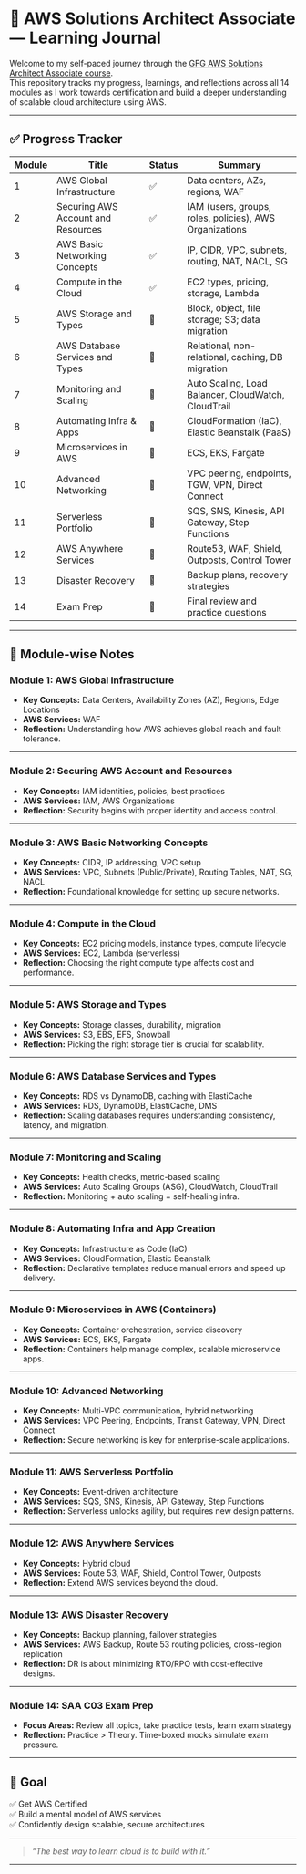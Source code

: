 # 🧠 AWS Solutions Architect Associate — Learning Journal

Welcome to my self-paced journey through the [GFG AWS Solutions Architect Associate course](https://www.geeksforgeeks.org/batch/aws-solutions-architect-associate-self-paced).  
This repository tracks my progress, learnings, and reflections across all 14 modules as I work towards certification and build a deeper understanding of scalable cloud architecture using AWS.

---

## ✅ Progress Tracker

| Module | Title | Status | Summary |
|--------|-------|--------|---------|
| 1 | AWS Global Infrastructure | ✅ | Data centers, AZs, regions, WAF |
| 2 | Securing AWS Account and Resources | ✅ | IAM (users, groups, roles, policies), AWS Organizations |
| 3 | AWS Basic Networking Concepts | ✅ | IP, CIDR, VPC, subnets, routing, NAT, NACL, SG |
| 4 | Compute in the Cloud | ✅ | EC2 types, pricing, storage, Lambda |
| 5 | AWS Storage and Types | 🔄 | Block, object, file storage; S3; data migration |
| 6 | AWS Database Services and Types | 🔄 | Relational, non-relational, caching, DB migration |
| 7 | Monitoring and Scaling | 🔄 | Auto Scaling, Load Balancer, CloudWatch, CloudTrail |
| 8 | Automating Infra & Apps | 🔄 | CloudFormation (IaC), Elastic Beanstalk (PaaS) |
| 9 | Microservices in AWS | 🔄 | ECS, EKS, Fargate |
| 10 | Advanced Networking | 🔄 | VPC peering, endpoints, TGW, VPN, Direct Connect |
| 11 | Serverless Portfolio | 🔄 | SQS, SNS, Kinesis, API Gateway, Step Functions |
| 12 | AWS Anywhere Services | 🔄 | Route53, WAF, Shield, Outposts, Control Tower |
| 13 | Disaster Recovery | 🔄 | Backup plans, recovery strategies |
| 14 | Exam Prep | 🔄 | Final review and practice questions |

---

## 📘 Module-wise Notes

### Module 1: AWS Global Infrastructure
- **Key Concepts:** Data Centers, Availability Zones (AZ), Regions, Edge Locations
- **AWS Services:** WAF
- **Reflection:** Understanding how AWS achieves global reach and fault tolerance.

---

### Module 2: Securing AWS Account and Resources
- **Key Concepts:** IAM identities, policies, best practices
- **AWS Services:** IAM, AWS Organizations
- **Reflection:** Security begins with proper identity and access control.

---

### Module 3: AWS Basic Networking Concepts
- **Key Concepts:** CIDR, IP addressing, VPC setup
- **AWS Services:** VPC, Subnets (Public/Private), Routing Tables, NAT, SG, NACL
- **Reflection:** Foundational knowledge for setting up secure networks.

---

### Module 4: Compute in the Cloud
- **Key Concepts:** EC2 pricing models, instance types, compute lifecycle
- **AWS Services:** EC2, Lambda (serverless)
- **Reflection:** Choosing the right compute type affects cost and performance.

---

### Module 5: AWS Storage and Types
- **Key Concepts:** Storage classes, durability, migration
- **AWS Services:** S3, EBS, EFS, Snowball
- **Reflection:** Picking the right storage tier is crucial for scalability.

---

### Module 6: AWS Database Services and Types
- **Key Concepts:** RDS vs DynamoDB, caching with ElastiCache
- **AWS Services:** RDS, DynamoDB, ElastiCache, DMS
- **Reflection:** Scaling databases requires understanding consistency, latency, and migration.

---

### Module 7: Monitoring and Scaling
- **Key Concepts:** Health checks, metric-based scaling
- **AWS Services:** Auto Scaling Groups (ASG), CloudWatch, CloudTrail
- **Reflection:** Monitoring + auto scaling = self-healing infra.

---

### Module 8: Automating Infra and App Creation
- **Key Concepts:** Infrastructure as Code (IaC)
- **AWS Services:** CloudFormation, Elastic Beanstalk
- **Reflection:** Declarative templates reduce manual errors and speed up delivery.

---

### Module 9: Microservices in AWS (Containers)
- **Key Concepts:** Container orchestration, service discovery
- **AWS Services:** ECS, EKS, Fargate
- **Reflection:** Containers help manage complex, scalable microservice apps.

---

### Module 10: Advanced Networking
- **Key Concepts:** Multi-VPC communication, hybrid networking
- **AWS Services:** VPC Peering, Endpoints, Transit Gateway, VPN, Direct Connect
- **Reflection:** Secure networking is key for enterprise-scale applications.

---

### Module 11: AWS Serverless Portfolio
- **Key Concepts:** Event-driven architecture
- **AWS Services:** SQS, SNS, Kinesis, API Gateway, Step Functions
- **Reflection:** Serverless unlocks agility, but requires new design patterns.

---

### Module 12: AWS Anywhere Services
- **Key Concepts:** Hybrid cloud
- **AWS Services:** Route 53, WAF, Shield, Control Tower, Outposts
- **Reflection:** Extend AWS services beyond the cloud.

---

### Module 13: AWS Disaster Recovery
- **Key Concepts:** Backup planning, failover strategies
- **AWS Services:** AWS Backup, Route 53 routing policies, cross-region replication
- **Reflection:** DR is about minimizing RTO/RPO with cost-effective designs.

---

### Module 14: SAA C03 Exam Prep
- **Focus Areas:** Review all topics, take practice tests, learn exam strategy
- **Reflection:** Practice > Theory. Time-boxed mocks simulate exam pressure.

---

## 🎯 Goal

✅ Get AWS Certified  
✅ Build a mental model of AWS services  
✅ Confidently design scalable, secure architectures  

---

> _“The best way to learn cloud is to build with it.”_

---

